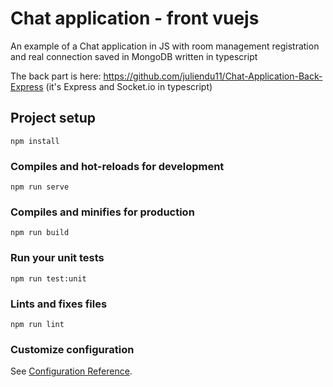 # Chat application - front vuejs

An example of a Chat application in JS with room management registration and real connection saved in MongoDB written in typescript

The back part is here: https://github.com/juliendu11/Chat-Application-Back-Express (it's Express and Socket.io in typescript)

## Project setup
```
npm install
```

### Compiles and hot-reloads for development
```
npm run serve
```

### Compiles and minifies for production
```
npm run build
```

### Run your unit tests
```
npm run test:unit
```

### Lints and fixes files
```
npm run lint
```

### Customize configuration
See [Configuration Reference](https://cli.vuejs.org/config/).
